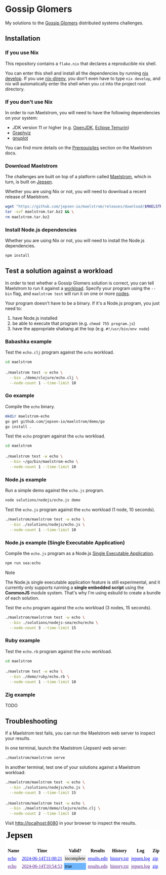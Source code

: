 # Gossip Glomers

My solutions to the [Gossip Glomers](https://fly.io/dist-sys/) distributed systems challenges.

## Installation

### If you use Nix

This repository contains a `flake.nix` that declares a reproducible nix shell.

You can enter this shell and install all the dependencies by running [nix develop](https://nix.dev/manual/nix/2.13/command-ref/new-cli/nix3-develop). If you use [nix-direnv](https://github.com/nix-community/nix-direnv), you don't even have to type `nix develop`, and nix will automatically enter the shell when you `cd` into the project root directory.

### If you don't use Nix

In order to run Maelstrom, you will need to have the following dependencies on your system:

- JDK version 11 or higher (e.g. [OpenJDK](https://openjdk.org/), [Eclipse Temurin](https://adoptium.net/temurin/releases/))
- [Graphviz](https://graphviz.org/)
- [gnuplot](http://www.gnuplot.info/)

You can find more details on the [Prerequisites](https://github.com/jepsen-io/maelstrom/blob/main/doc/01-getting-ready/index.md#prerequisites) section on the Maelstrom docs.

### Download Maelstrom

The challenges are built on top of a platform called [Maelstrom](https://github.com/jepsen-io/maelstrom), which in turn, is built on [Jepsen](https://github.com/jepsen-io/jepsen).

Whether you are using Nix or not, you will need to download a recent release of Maelstrom.

```sh
wget "https://github.com/jepsen-io/maelstrom/releases/download/$MAELSTROM_VERSION/maelstrom.tar.bz2" && \
tar -xvf maelstrom.tar.bz2 && \
rm maelstrom.tar.bz2
```

### Install Node.js dependencies

Whether you are using Nix or not, you will need to install the Node.js dependencies.

```sh
npm install
```

## Test a solution against a workload

In order to test whether a Gossip Glomers solution is correct, you can tell Maelstrom to run it against a [workload](https://github.com/jepsen-io/maelstrom/blob/main/doc/workloads.md). Specify your program using the `--bin` flag, and `maelstrom test` will run it on one or more [nodes](https://github.com/jepsen-io/maelstrom/blob/main/doc/protocol.md#nodes-and-networks).

Your program doesn't have to be a binary. If it's a Node.js program, you just need to:

1. have Node.js installed
2. be able to execute that program (e.g. `chmod 755 program.js`)
3. have the appropriate shabang at the top (e.g. `#!/usr/bin/env node`)

### Babashka example

Test the `echo.clj` program against the `echo` workload.

```sh
cd maelstrom

./maelstrom test -w echo \
  --bin ./demo/clojure/echo.clj \
  --node-count 1 --time-limit 10
```

### Go example

Compile the `echo` binary.

```sh
mkdir maelstrom-echo
go get github.com/jepsen-io/maelstrom/demo/go
go install .
```

Test the `echo` program against the `echo` workload.

```sh
cd maelstrom

./maelstrom test -w echo \
  --bin ~/go/bin/maelstrom-echo \
  --node-count 1 --time-limit 10
```

### Node.js example

Run a simple demo against the `echo.js` program.

```sh
node solutions/nodejs/echo.js demo
```

Test the `echo.js` program against the `echo` workload (1 node, 10 seconds).

```sh
./maelstrom/maelstrom test -w echo \
  --bin ./solutions/nodejs/echo.js \
  --node-count 1 --time-limit 10
```

### Node.js example (Single Executable Application)

Compile the `echo.js` program as a Node.js [Single Executable Application](https://nodejs.org/api/single-executable-applications.html).

```sh
npm run sea:echo
```

> [!NOTE]
> The Node.js single executable application feature is still experimental, and it currently only supports running a **single embedded script** using the **CommonJS** module system. That's why I'm using esbuild to create a bundle of each solution.

Test the `echo` program against the `echo` workload (3 nodes, 15 seconds).

```sh
./maelstrom/maelstrom test -w echo \
  --bin ./solutions/nodejs-sea/echo/echo \
  --node-count 3 --time-limit 15
```

### Ruby example

Test the `echo.rb` program against the `echo` workload.

```sh
cd maelstrom

./maelstrom test -w echo \
  --bin ./demo/ruby/echo.rb \
  --node-count 1 --time-limit 10
```

### Zig example

TODO

## Troubleshooting

If a Maelstrom test fails, you can run the Maelstrom web server to inspect your results.

In one terminal, launch the Maelstrom (Jepsen) web server:

```sh
./maelstrom/maelstrom serve
```

In another terminal, test one of your solutions against a Maelstrom workload:

```sh
./maelstrom/maelstrom test -w echo \
  --bin ./solutions/nodejs/echo.js \
  --node-count 3 --time-limit 15

./maelstrom/maelstrom test -w echo \
  --bin ./maelstrom/demo/clojure/echo.clj \
  --node-count 2 --time-limit 10
```

Visit [http://localhost:8080](http://localhost:8080) in your browser to inspect the results.

![The Maelstrom web server showing a valid test run and an incomplete one](./assets/images/maelstrom-server.png)
